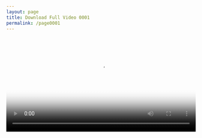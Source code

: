 ```yaml
---
layout: page
title: Download Full Video 0001
permalink: /page0001
---
```


<video width="100%" id="my-videox" poster="https://blogger.googleusercontent.com/img/b/R29vZ2xl/AVvXsEjXf9M92MgwkkJ9XaxmaOEsyyEFHvFzMgunrXhnY5rnOZWd6XBhu9t5HuxlCcmNyJgL5HPWGkONJjDGdz-GxXXDJHL8GlMccTUUybRhHCHDv6_M6ofK87PA-51UrS75B-RMRdIn6KWkJabqRM8vUkPKAS-R9mN-m5obv4OLYUiunpgH2OIOrAUxudhXK_yE/s1600/VideoCapture_20240224-125620.jpg"> 
<source src="https://video.twimg.com/amplify_video/1760634111079731200/vid/avc1/632x1138/Bi7sSZoQq7RMM5VG.mp4" title="download full video" type="video/mp4"> </video>
